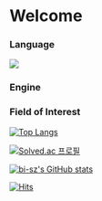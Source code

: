 # Welcome 

### Language


<img src="https://img.shields.io/badge/c%2B%2B-%2300599C.svg?&style=for-the-badge&logo=c%2B%2B&logoColor=white" />

### Engine

### Field of Interest


﻿[![Top Langs](https://github-readme-stats.vercel.app/api/top-langs/?username=rafaam11&langs_count=10&layout=compact&theme=radical)](https://github.com/rafaam11/rafaam11)﻿

[![Solved.ac 프로필](http://mazassumnida.wtf/api/v2/generate_badge?boj=dgrme21)](https://solved.ac/dgrme21)

[![bi-sz's GitHub stats](https://github-readme-stats.vercel.app/api?username=rafaam11&include_all_commits=true&show_icons=true&theme=cobalt)](https://github.com/rafaam11/github-readme-stats)

[![Hits](https://hits.seeyoufarm.com/api/count/incr/badge.svg?url=https%3A%2F%2Fgithub.com%2Frafaam11%2Fhit-counter&count_bg=%23405CF3&title_bg=%23555555&icon=&icon_color=%23E7E7E7&title=GitHub&edge_flat=false)](https://hits.seeyoufarm.com)
